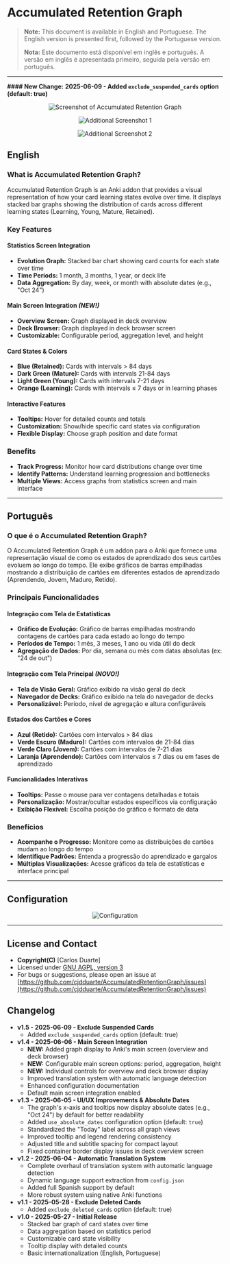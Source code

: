 # **Accumulated Retention Graph**

> **Note:** This document is available in English and Portuguese. The English version is presented first, followed by the Portuguese version.
>
> **Nota:** Este documento está disponível em inglês e português. A versão em inglês é apresentada primeiro, seguida pela versão em português.

---

<b>#### New Change:</b>
<b>2025-06-09 - Added `exclude_suspended_cards` option (default: true)</b>

<p align="center">
  <img src="https://i.ibb.co/1JPsLqjM/image.png" alt="Screenshot of Accumulated Retention Graph">
</p>

<p align="center">
  <img src="https://i.ibb.co/8Dkws9kr/image.png" alt="Additional Screenshot 1">
</p>

<p align="center">
  <img src="https://i.ibb.co/JRwpbCn8/image.png" alt="Additional Screenshot 2">
</p>

## **English**

### What is Accumulated Retention Graph?

Accumulated Retention Graph is an Anki addon that provides a visual representation of how your card learning states evolve over time. It displays stacked bar graphs showing the distribution of cards across different learning states (Learning, Young, Mature, Retained).

### Key Features

#### **Statistics Screen Integration**
- **Evolution Graph:** Stacked bar chart showing card counts for each state over time
- **Time Periods:** 1 month, 3 months, 1 year, or deck life
- **Data Aggregation:** By day, week, or month with absolute dates (e.g., "Oct 24")

#### **Main Screen Integration** *(NEW!)*
- **Overview Screen:** Graph displayed in deck overview
- **Deck Browser:** Graph displayed in deck browser screen
- **Customizable:** Configurable period, aggregation level, and height

#### **Card States & Colors**
- **Blue (Retained):** Cards with intervals > 84 days
- **Dark Green (Mature):** Cards with intervals 21-84 days  
- **Light Green (Young):** Cards with intervals 7-21 days
- **Orange (Learning):** Cards with intervals ≤ 7 days or in learning phases

#### **Interactive Features**
- **Tooltips:** Hover for detailed counts and totals
- **Customization:** Show/hide specific card states via configuration
- **Flexible Display:** Choose graph position and date format

### Benefits

- **Track Progress:** Monitor how card distributions change over time
- **Identify Patterns:** Understand learning progression and bottlenecks
- **Multiple Views:** Access graphs from statistics screen and main interface

---

## **Português**

### O que é o Accumulated Retention Graph?

O Accumulated Retention Graph é um addon para o Anki que fornece uma representação visual de como os estados de aprendizado dos seus cartões evoluem ao longo do tempo. Ele exibe gráficos de barras empilhadas mostrando a distribuição de cartões em diferentes estados de aprendizado (Aprendendo, Jovem, Maduro, Retido).

### Principais Funcionalidades

#### **Integração com Tela de Estatísticas**
- **Gráfico de Evolução:** Gráfico de barras empilhadas mostrando contagens de cartões para cada estado ao longo do tempo
- **Períodos de Tempo:** 1 mês, 3 meses, 1 ano ou vida útil do deck
- **Agregação de Dados:** Por dia, semana ou mês com datas absolutas (ex: "24 de out")

#### **Integração com Tela Principal** *(NOVO!)*
- **Tela de Visão Geral:** Gráfico exibido na visão geral do deck
- **Navegador de Decks:** Gráfico exibido na tela do navegador de decks
- **Personalizável:** Período, nível de agregação e altura configuráveis

#### **Estados dos Cartões e Cores**
- **Azul (Retido):** Cartões com intervalos > 84 dias
- **Verde Escuro (Maduro):** Cartões com intervalos de 21-84 dias
- **Verde Claro (Jovem):** Cartões com intervalos de 7-21 dias
- **Laranja (Aprendendo):** Cartões com intervalos ≤ 7 dias ou em fases de aprendizado

#### **Funcionalidades Interativas**
- **Tooltips:** Passe o mouse para ver contagens detalhadas e totais
- **Personalização:** Mostrar/ocultar estados específicos via configuração
- **Exibição Flexível:** Escolha posição do gráfico e formato de data

### Benefícios

- **Acompanhe o Progresso:** Monitore como as distribuições de cartões mudam ao longo do tempo
- **Identifique Padrões:** Entenda a progressão do aprendizado e gargalos
- **Múltiplas Visualizações:** Acesse gráficos da tela de estatísticas e interface principal

---

## **Configuration**

<p align="center">
  <img src="https://i.ibb.co/ymZ6pbBr/image.png" alt="Configuration">
</p>

---

## **License and Contact**

- **Copyright(C)** [Carlos Duarte]
- Licensed under [GNU AGPL, version 3](http://www.gnu.org/licenses/agpl.html)
- For bugs or suggestions, please open an issue at [https://github.com/cjdduarte/AccumulatedRetentionGraph/issues](https://github.com/cjdduarte/AccumulatedRetentionGraph/issues)

## **Changelog**

- **v1.5 - 2025-06-09 - Exclude Suspended Cards**
    - Added `exclude_suspended_cards` option (default: true)
- **v1.4 - 2025-06-06 - Main Screen Integration**
    - **NEW:** Added graph display to Anki's main screen (overview and deck browser)
    - **NEW:** Configurable main screen options: period, aggregation, height
    - **NEW:** Individual controls for overview and deck browser display
    - Improved translation system with automatic language detection
    - Enhanced configuration documentation
    - Default main screen integration enabled
- **v1.3 - 2025-06-05 - UI/UX Improvements & Absolute Dates**
    - The graph's x-axis and tooltips now display absolute dates (e.g., "Oct 24") by default for better readability
    - Added `use_absolute_dates` configuration option (default: `true`)
    - Standardized the "Today" label across all graph views
    - Improved tooltip and legend rendering consistency
    - Adjusted title and subtitle spacing for compact layout
    - Fixed container border display issues in deck overview screen
- **v1.2 - 2025-06-04 - Automatic Translation System**
    - Complete overhaul of translation system with automatic language detection
    - Dynamic language support extraction from `config.json`
    - Added full Spanish support by default
    - More robust system using native Anki functions
- **v1.1 - 2025-05-28 - Exclude Deleted Cards**
    - Added `exclude_deleted_cards` option (default: true)
- **v1.0 - 2025-05-27 - Initial Release**
    - Stacked bar graph of card states over time
    - Data aggregation based on statistics period
    - Customizable card state visibility
    - Tooltip display with detailed counts
    - Basic internationalization (English, Portuguese)
